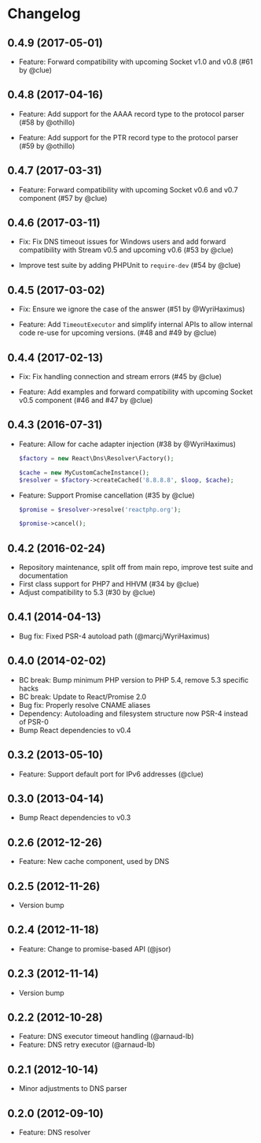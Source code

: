 # Changelog

## 0.4.9 (2017-05-01)

* Feature: Forward compatibility with upcoming Socket v1.0 and v0.8
  (#61 by @clue)

## 0.4.8 (2017-04-16)

* Feature: Add support for the AAAA record type to the protocol parser
  (#58 by @othillo)

* Feature: Add support for the PTR record type to the protocol parser
  (#59 by @othillo)

## 0.4.7 (2017-03-31)

* Feature: Forward compatibility with upcoming Socket v0.6 and v0.7 component
  (#57 by @clue)

## 0.4.6 (2017-03-11)

* Fix: Fix DNS timeout issues for Windows users and add forward compatibility
  with Stream v0.5 and upcoming v0.6
  (#53 by @clue)

* Improve test suite by adding PHPUnit to `require-dev`
  (#54 by @clue)

## 0.4.5 (2017-03-02)

* Fix: Ensure we ignore the case of the answer
  (#51 by @WyriHaximus)

* Feature: Add `TimeoutExecutor` and simplify internal APIs to allow internal
  code re-use for upcoming versions.
  (#48 and #49 by @clue)

## 0.4.4 (2017-02-13)

* Fix: Fix handling connection and stream errors
  (#45 by @clue)

* Feature: Add examples and forward compatibility with upcoming Socket v0.5 component
  (#46 and #47 by @clue)

## 0.4.3 (2016-07-31)

* Feature: Allow for cache adapter injection (#38 by @WyriHaximus)

  ```php
  $factory = new React\Dns\Resolver\Factory();

  $cache = new MyCustomCacheInstance();
  $resolver = $factory->createCached('8.8.8.8', $loop, $cache);
  ```

* Feature: Support Promise cancellation (#35 by @clue)

  ```php
  $promise = $resolver->resolve('reactphp.org');

  $promise->cancel();
  ```

## 0.4.2 (2016-02-24)

* Repository maintenance, split off from main repo, improve test suite and documentation
* First class support for PHP7 and HHVM (#34 by @clue)
* Adjust compatibility to 5.3 (#30 by @clue)

## 0.4.1 (2014-04-13)

* Bug fix: Fixed PSR-4 autoload path (@marcj/WyriHaximus)

## 0.4.0 (2014-02-02)

* BC break: Bump minimum PHP version to PHP 5.4, remove 5.3 specific hacks
* BC break: Update to React/Promise 2.0
* Bug fix: Properly resolve CNAME aliases
* Dependency: Autoloading and filesystem structure now PSR-4 instead of PSR-0
* Bump React dependencies to v0.4

## 0.3.2 (2013-05-10)

* Feature: Support default port for IPv6 addresses (@clue)

## 0.3.0 (2013-04-14)

* Bump React dependencies to v0.3

## 0.2.6 (2012-12-26)

* Feature: New cache component, used by DNS

## 0.2.5 (2012-11-26)

* Version bump

## 0.2.4 (2012-11-18)

* Feature: Change to promise-based API (@jsor)

## 0.2.3 (2012-11-14)

* Version bump

## 0.2.2 (2012-10-28)

* Feature: DNS executor timeout handling (@arnaud-lb)
* Feature: DNS retry executor (@arnaud-lb)

## 0.2.1 (2012-10-14)

* Minor adjustments to DNS parser

## 0.2.0 (2012-09-10)

* Feature: DNS resolver
